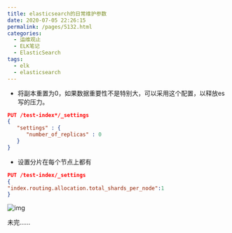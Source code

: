 ```yaml
---
title: elasticsearch的日常维护参数
date: 2020-07-05 22:26:15
permalink: /pages/5132.html
categories:
  - 运维观止
  - ELK笔记
  - ElasticSearch
tags:
  - elk
  - elasticsearch
---
```


- 将副本重置为0，如果数据重要性不是特别大，可以采用这个配置，以释放es写的压力。

```json
PUT /test-index*/_settings
{
   "settings" : {
      "number_of_replicas" : 0
   }
}
```

- 设置分片在每个节点上都有

```json
PUT /test-index/_settings
{
"index.routing.allocation.total_shards_per_node":1
}
```

![img](https://tvax1.sinaimg.cn/large/71cfeb93ly1gf8j90jub3j20no0zk432.jpg)

未完……
